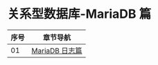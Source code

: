 # 关系型数据库-MariaDB 篇

| 序号 | 章节导航                                |
| ---- | --------------------------------------- |
| 01   | [MariaDB 日志篇](./01-MariaDB日志篇.md) |
